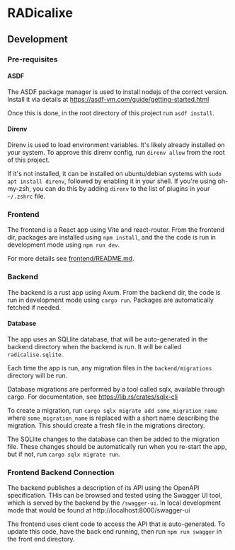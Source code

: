 # RADicalixe

## Development

### Pre-requisites

#### ASDF

The ASDF package manager is used to install nodejs of the correct version. Install it via details at https://asdf-vm.com/guide/getting-started.html

Once this is done, in the root directory of this project run `asdf install`.

#### Direnv

Direnv is used to load environment variables. It's likely already installed on your system. To approve this direnv config, run `direnv allow` from the root of this project.

If it's not installed, it can be installed on ubuntu/debian systems with `sudo apt install direnv`, followed by enabling it in your shell. If you're using oh-my-zsh, you can do this by adding `direnv` to the list of plugins in your `~/.zshrc` file.

### Frontend

The frontend is a React app using Vite and react-router. From the frontend dir, packages are installed using `npm install`, and the the code is run in development mode using `npm run dev`.

For more details see [frontend/README.md](./frontend/README.md).

### Backend

The backend is a rust app using Axum. From the backend dir, the code is run in development mode using `cargo run`. Packages are automatically fetched if needed.

#### Database

The app uses an SQLlite database, that will be auto-generated in the backend directory when the backend is run. It will be called `radicalise.sqlite`.

Each time the app is run, any migration files in the `backend/migrations` directory will be run.

Database migrations are performed by a tool called sqlx, available through cargo. For documentation, see https://lib.rs/crates/sqlx-cli

To create a migration, run `cargo sqlx migrate add some_migration_name` where `some_migration_name` is replaced with a short name describing the migration. This should create a fresh file in the migrations directory.

The SQLlite changes to the database can then be added to the migration file.
These changes should be automatically run when you re-start the app, but if not, run `cargo sqlx migrate run`.

### Frontend Backend Connection

The backend publishes a description of its API using the OpenAPI specification. THis can be browsed and tested using the Swagger UI tool, which is served by the backend by the `/swagger-ui`. In local development mode that would be found at http://localhost:8000/swagger-ui

The frontend uses client code to access the API that is auto-generated. To update this code, have the back end running, then run `npm run swagger` in the front end directory.
